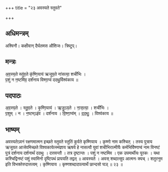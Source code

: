 +++
title = "२३ अवस्यते स्तुवते"

+++
## अधिमन्त्रम्
अश्विनौ। कक्षीवान् दैर्घतमस औशिजः। त्रिष्टुप्।

## मन्त्रः
अ॒व॒स्य॒ते स्तु॑व॒ते कृ॑ष्णि॒याय॑ ऋजूय॒ते ना॑सत्या॒ शची॑भिः ।  
प॒शुं न न॒ष्टमि॑व॒ दर्श॑नाय विष्णा॒प्वं॑ ददथु॒र्विश्व॑काय ॥

## पदपाठः
अ॒व॒स्य॒ते । स्तु॒व॒ते । कृ॒ष्णि॒याय॑ । ऋ॒जु॒ऽय॒ते । ना॒स॒त्या॒ । शची॑भिः ।  
प॒शुम् । न । न॒ष्टम्ऽइ॑व । दर्श॑नाय । वि॒ष्णा॒प्व॑म् । द॒द॒थुः॒ । विश्व॑काय ॥

## भाष्यम्
अवस्यतेऽवनं रक्षणमात्मन इच्छते स्तुवते स्तुतिं कुर्वते कृष्णियाय । कृष्णो नाम कश्चित् । तस्य पुत्राय ऋजूयत आर्जवमिच्छते विश्वकायेत्स्मंज्ञाय ऋषये हे नासत्यौ युवां शचीभिरात्मीयैः कर्मभिर्विष्णाप्वं नाम विनष्टं पुत्रं दर्शनाय दर्शनार्थं ददथुः । दत्तवन्तौ । तत्र दृष्टान्तः । पशुं न नष्टमिव । एक उपमार्थीयः पूरकः । यथा कश्चिद्विनष्टं पशुं स्वामिनो दृष्टिपथं प्रापयति तद्वत् ॥ आवस्यते । अवस् शब्दात्सुप आत्मनः क्यच् । शतुरनुम इति विभक्तेरुदात्तत्वम् । कृष्णियाय । कृष्णशब्दादपत्यार्थे छान्दसो घञ् ॥ २३ ॥